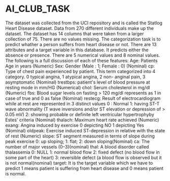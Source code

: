 # AI_CLUB_TASK

The dataset was collected from the UCI repository and is called the Statlog Heart Disease dataset. Data from 270 different individuals make up the dataset. The dataset has 14 columns that were taken from a larger collection of 75. There are no values missing. The categorization task is to predict whather a person suffers from heart disease or not. There are 13 attributes and a target variable in this database. It predicts either the absence or presence. There are 5 numerical values and 8 nominal values. The following is a full discussion of each of these features:
Age: Patients Age in years (Numeric)
Sex: Gender (Male : 1; Female : 0) (Nominal)
cp: Type of chest pain experienced by patient. This term categorized into 4 category.
0 typical angina, 1 atypical angina, 2 non- anginal pain, 3 asymptomatic (Nominal)
trestbps: patient's level of blood pressure at resting mode in mm/HG (Numerical)
chol: Serum cholesterol in mg/dl (Numeric)
fbs: Blood sugar levels on fasting > 120 mg/dl represents as 1 in case of true and 0 as false (Nominal)
restecg: Result of electrocardiogram while at rest are represented in 3 distinct values
0 : Normal 1: having ST-T wave abnormality (T wave inversions and/or ST elevation or depression of >
0.05 mV) 2: showing probable or definite left ventricular hypertrophyby Estes' criteria (Nominal)
thalach: Maximum heart rate achieved (Numeric)
exang: Angina induced by exercise 0 depicting NO 1 depicting Yes (Nominal)
oldpeak: Exercise induced ST-depression in relative with the state of rest (Numeric)
slope: ST segment measured in terms of slope during peak exercise
0: up sloping; 1: flat; 2: down sloping(Nominal)
ca: The number of major vessels (0–3)(nominal)
thal: A blood disorder called thalassemia
0: NULL 1: normal blood flow 2: fixed defect (no blood flow in some part of the heart) 3: reversible defect (a blood flow is observed but it is not normal(nominal)
target: It is the target variable which we have to predict 1 means patient is suffering from heart disease and 0 means patient is normal.
